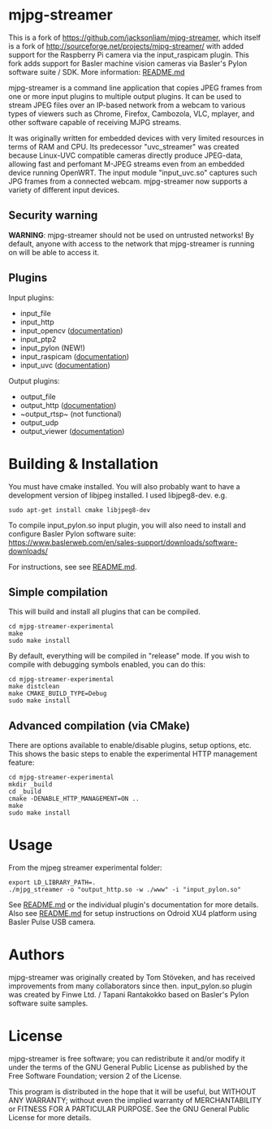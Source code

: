 mjpg-streamer
=============

This is a fork of https://github.com/jacksonliam/mjpg-streamer, which itself is a fork of http://sourceforge.net/projects/mjpg-streamer/ with added support for the Raspberry Pi camera via the input_raspicam plugin. This fork adds support for Basler machine vision cameras via Basler's Pylon software suite / SDK. More information: [README.md](scripts/README.md)

mjpg-streamer is a command line application that copies JPEG frames from one or more input plugins to multiple output plugins. It can be used to stream JPEG files over an IP-based network from a webcam to various types of viewers such as Chrome, Firefox, Cambozola, VLC, mplayer, and other software capable of receiving MJPG streams.

It was originally written for embedded devices with very limited resources in terms of RAM and CPU. Its predecessor "uvc_streamer" was created because Linux-UVC compatible cameras directly produce JPEG-data, allowing fast and perfomant M-JPEG streams even from an embedded device running OpenWRT. The input module "input_uvc.so" captures such JPG frames from a connected webcam. mjpg-streamer now supports a variety of different input devices.

Security warning
----------------

**WARNING**: mjpg-streamer should not be used on untrusted networks! By default, anyone with access to the network that mjpg-streamer is running on will be able to access it.

Plugins
-------

Input plugins:

* input_file
* input_http
* input_opencv ([documentation](mjpg-streamer-experimental/plugins/input_opencv/README.md))
* input_ptp2
* input_pylon (NEW!)
* input_raspicam ([documentation](mjpg-streamer-experimental/plugins/input_raspicam/README.md))
* input_uvc ([documentation](mjpg-streamer-experimental/plugins/input_uvc/README.md))

Output plugins:

* output_file
* output_http ([documentation](mjpg-streamer-experimental/plugins/output_http/README.md))
* ~output_rtsp~ (not functional)
* output_udp
* output_viewer ([documentation](mjpg-streamer-experimental/plugins/output_viewer/README.md))

Building & Installation
=======================

You must have cmake installed. You will also probably want to have a development version of libjpeg installed. I used libjpeg8-dev. e.g.

    sudo apt-get install cmake libjpeg8-dev

To compile input_pylon.so input plugin, you will also need to install and configure Basler Pylon software suite:
https://www.baslerweb.com/en/sales-support/downloads/software-downloads/

For instructions, see see [README.md](scripts/README.md).

Simple compilation
------------------

This will build and install all plugins that can be compiled.

    cd mjpg-streamer-experimental
    make
    sudo make install
    
By default, everything will be compiled in "release" mode. If you wish to compile with debugging symbols enabled, you can do this:

    cd mjpg-streamer-experimental
    make distclean
    make CMAKE_BUILD_TYPE=Debug
    sudo make install
    
Advanced compilation (via CMake)
--------------------------------

There are options available to enable/disable plugins, setup options, etc. This shows the basic steps to enable the experimental HTTP management feature:

    cd mjpg-streamer-experimental
    mkdir _build
    cd _build
    cmake -DENABLE_HTTP_MANAGEMENT=ON ..
    make
    sudo make install

Usage
=====
From the mjpeg streamer experimental folder:
```
export LD_LIBRARY_PATH=.
./mjpg_streamer -o "output_http.so -w ./www" -i "input_pylon.so"
```

See [README.md](mjpg-streamer-experimental/README.md) or the individual plugin's documentation for more details. Also see [README.md](scripts/README.md) for setup instructions on Odroid XU4 platform using Basler Pulse USB camera.

Authors
=======

mjpg-streamer was originally created by Tom Stöveken, and has received improvements from many collaborators since then. input_pylon.so plugin was created by Finwe Ltd. / Tapani Rantakokko based on Basler's Pylon software suite samples.

License
=======

mjpg-streamer is free software; you can redistribute it and/or modify it under the terms of the GNU General Public License as published by the Free Software Foundation; version 2 of the License.

This program is distributed in the hope that it will be useful, but WITHOUT ANY WARRANTY; without even the implied warranty of MERCHANTABILITY or FITNESS FOR A PARTICULAR PURPOSE.  See the GNU General Public License for more details.
